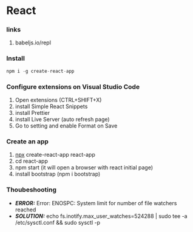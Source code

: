 # React

### links

1. babeljs.io/repl

### Install

```javascript
npm i -g create-react-app
```
### Configure extensions on Visual Studio Code

1. Open extensions (CTRL+SHIFT+X)
2. install Simple React Snippets
3. install Prettier
3. install Live Server (auto refresh page)
4. Go to setting and enable Format on Save

### Create an app

1. [npx](https://www.npmjs.com/package/npx) create-react-app react-app
2. cd react-app
3. npm start (it will open a browser with react initial page)
4. install bootstrap (npm i bootstrap)


### Thoubeshooting

- ***ERROR:*** Error: ENOSPC: System limit for number of file watchers reached
- ***SOLUTION:*** echo fs.inotify.max_user_watches=524288 | sudo tee -a /etc/sysctl.conf && sudo sysctl -p
